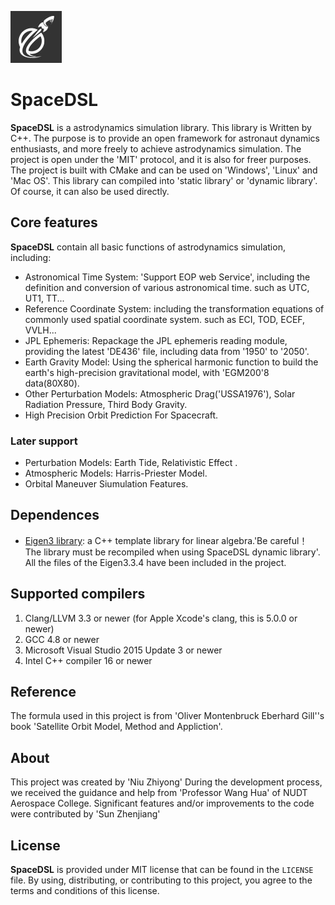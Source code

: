 ![logo](https://github.com/Astrodynamics/SpaceDSL/blob/master/doc/logo.png)

# SpaceDSL

**SpaceDSL** is a astrodynamics simulation library. This library is Written by C++.
The purpose is to provide an open framework for astronaut dynamics enthusiasts, and more freely to achieve astrodynamics simulation. 
The project is open under the 'MIT' protocol, and it is also for freer purposes. 
The project is built with CMake and can be used on 'Windows', 'Linux' and 'Mac OS'. 
This library can compiled into 'static library' or 'dynamic library'. Of course, it can also be used directly.

## Core features

**SpaceDSL** contain all basic functions of astrodynamics simulation, including:
- Astronomical Time System: 'Support EOP web Service', including the definition and conversion of various astronomical time. such as UTC, UT1, TT...
- Reference Coordinate System: including the transformation equations of commonly used spatial coordinate system. such as ECI, TOD, ECEF, VVLH...
- JPL Ephemeris: Repackage the JPL ephemeris reading module, providing the latest 'DE436' file, including data from '1950' to '2050'.
- Earth Gravity Model: Using the spherical harmonic function to build the earth's high-precision gravitational model, with 'EGM200'8 data(80X80).
- Other Perturbation Models: Atmospheric Drag('USSA1976'), Solar Radiation Pressure, Third Body Gravity.
- High Precision Orbit Prediction For Spacecraft.

### Later support

- Perturbation Models: Earth Tide, Relativistic Effect .
- Atmospheric Models: Harris-Priester Model.
- Orbital Maneuver Siumulation Features.

## Dependences

- [Eigen3 library](http://eigen.tuxfamily.org): a C++ template library for linear algebra.'Be careful！ The library must be recompiled when using SpaceDSL dynamic library'.
All the files of the Eigen3.3.4 have been included in the project.

## Supported compilers

1. Clang/LLVM 3.3 or newer (for Apple Xcode's clang, this is 5.0.0 or newer)
2. GCC 4.8 or newer
3. Microsoft Visual Studio 2015 Update 3 or newer
4. Intel C++ compiler 16 or newer 

## Reference
The formula used in this project is from 'Oliver Montenbruck Eberhard Gill''s book 'Satellite Orbit Model, Method and Appliction'.


## About

This project was created by 'Niu Zhiyong'
During the development process, we received the guidance and help from 'Professor Wang Hua' of NUDT Aerospace College.
Significant features and/or improvements to the code were contributed by
'Sun Zhenjiang'


## License

**SpaceDSL** is provided under MIT license that can be found in the
``LICENSE`` file. By using, distributing, or contributing to this project,
you agree to the terms and conditions of this license.
